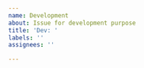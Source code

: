 ```yaml
---
name: Development
about: Issue for development purpose
title: 'Dev: '
labels: ''
assignees: ''

---
```



